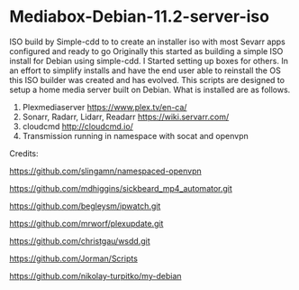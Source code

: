 # Mediabox-Debian-11.2-server-iso
ISO build by Simple-cdd to to create an installer iso with most Sevarr apps configured and ready to go 
Originally this started as building a simple ISO install for Debian using simple-cdd. I Started setting up boxes for others.
In an effort to simplify installs and have the end user able to reinstall the OS this ISO builder was created and
has evolved. 
This scripts are designed to setup a home media server built on Debian. What is installed are as follows.
1. Plexmediaserver https://www.plex.tv/en-ca/
2. Sonarr, Radarr, Lidarr, Readarr https://wiki.servarr.com/
3. cloudcmd http://cloudcmd.io/
4. Transmission running in namespace with socat and openvpn

Credits:


https://github.com/slingamn/namespaced-openvpn

https://github.com/mdhiggins/sickbeard_mp4_automator.git

https://github.com/begleysm/ipwatch.git 

https://github.com/mrworf/plexupdate.git 

https://github.com/christgau/wsdd.git

https://github.com/Jorman/Scripts

https://github.com/nikolay-turpitko/my-debian
